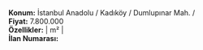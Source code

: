 ## 

**Konum:** İstanbul Anadolu / Kadıköy / Dumlupınar Mah. /  
**Fiyat:** 7.800.000  
**Özellikler:**  |  m² |   
**İlan Numarası:** 
